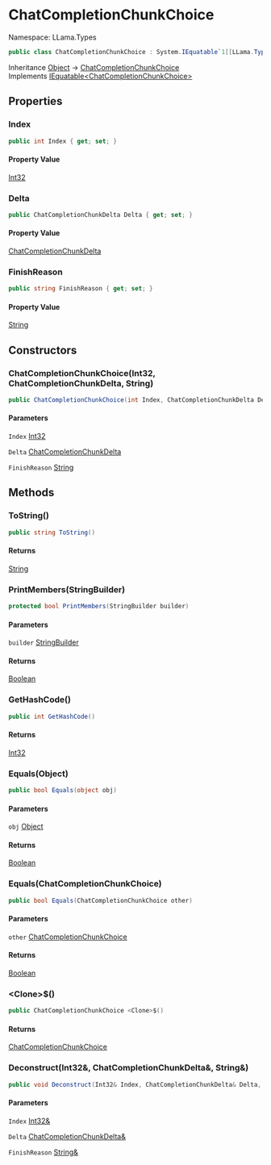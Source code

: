 # ChatCompletionChunkChoice

Namespace: LLama.Types

```csharp
public class ChatCompletionChunkChoice : System.IEquatable`1[[LLama.Types.ChatCompletionChunkChoice, LLamaSharp, Version=0.2.0.0, Culture=neutral, PublicKeyToken=null]]
```

Inheritance [Object](https://docs.microsoft.com/en-us/dotnet/api/system.object) → [ChatCompletionChunkChoice](./llama.types.chatcompletionchunkchoice.md)<br>
Implements [IEquatable&lt;ChatCompletionChunkChoice&gt;](https://docs.microsoft.com/en-us/dotnet/api/system.iequatable-1)

## Properties

### **Index**

```csharp
public int Index { get; set; }
```

#### Property Value

[Int32](https://docs.microsoft.com/en-us/dotnet/api/system.int32)<br>

### **Delta**

```csharp
public ChatCompletionChunkDelta Delta { get; set; }
```

#### Property Value

[ChatCompletionChunkDelta](./llama.types.chatcompletionchunkdelta.md)<br>

### **FinishReason**

```csharp
public string FinishReason { get; set; }
```

#### Property Value

[String](https://docs.microsoft.com/en-us/dotnet/api/system.string)<br>

## Constructors

### **ChatCompletionChunkChoice(Int32, ChatCompletionChunkDelta, String)**

```csharp
public ChatCompletionChunkChoice(int Index, ChatCompletionChunkDelta Delta, string FinishReason)
```

#### Parameters

`Index` [Int32](https://docs.microsoft.com/en-us/dotnet/api/system.int32)<br>

`Delta` [ChatCompletionChunkDelta](./llama.types.chatcompletionchunkdelta.md)<br>

`FinishReason` [String](https://docs.microsoft.com/en-us/dotnet/api/system.string)<br>

## Methods

### **ToString()**

```csharp
public string ToString()
```

#### Returns

[String](https://docs.microsoft.com/en-us/dotnet/api/system.string)<br>

### **PrintMembers(StringBuilder)**

```csharp
protected bool PrintMembers(StringBuilder builder)
```

#### Parameters

`builder` [StringBuilder](https://docs.microsoft.com/en-us/dotnet/api/system.text.stringbuilder)<br>

#### Returns

[Boolean](https://docs.microsoft.com/en-us/dotnet/api/system.boolean)<br>

### **GetHashCode()**

```csharp
public int GetHashCode()
```

#### Returns

[Int32](https://docs.microsoft.com/en-us/dotnet/api/system.int32)<br>

### **Equals(Object)**

```csharp
public bool Equals(object obj)
```

#### Parameters

`obj` [Object](https://docs.microsoft.com/en-us/dotnet/api/system.object)<br>

#### Returns

[Boolean](https://docs.microsoft.com/en-us/dotnet/api/system.boolean)<br>

### **Equals(ChatCompletionChunkChoice)**

```csharp
public bool Equals(ChatCompletionChunkChoice other)
```

#### Parameters

`other` [ChatCompletionChunkChoice](./llama.types.chatcompletionchunkchoice.md)<br>

#### Returns

[Boolean](https://docs.microsoft.com/en-us/dotnet/api/system.boolean)<br>

### **&lt;Clone&gt;$()**

```csharp
public ChatCompletionChunkChoice <Clone>$()
```

#### Returns

[ChatCompletionChunkChoice](./llama.types.chatcompletionchunkchoice.md)<br>

### **Deconstruct(Int32&, ChatCompletionChunkDelta&, String&)**

```csharp
public void Deconstruct(Int32& Index, ChatCompletionChunkDelta& Delta, String& FinishReason)
```

#### Parameters

`Index` [Int32&](https://docs.microsoft.com/en-us/dotnet/api/system.int32&)<br>

`Delta` [ChatCompletionChunkDelta&](./llama.types.chatcompletionchunkdelta&.md)<br>

`FinishReason` [String&](https://docs.microsoft.com/en-us/dotnet/api/system.string&)<br>
